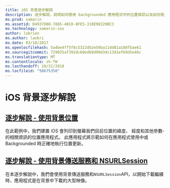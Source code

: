 ```yaml
---
title: iOS 背景逐步解說
description: 逐步解說，說明如何使用 backgrounded 應用程式中的位置資訊以及如何使用背景傳送服務和 NSURLSession 此文件連結。
ms.prod: xamarin
ms.assetid: D4937080-7865-48C0-8FE5-310E90229BC3
ms.technology: xamarin-ios
author: lobrien
ms.author: laobri
ms.date: 03/18/2017
ms.openlocfilehash: 5a4be4ff5f8c5322db2e50ba11dd81a188fbae61
ms.sourcegitcommit: 729035af392dc60edb9d99d3dc13d1ef69d5e46c
ms.translationtype: MT
ms.contentlocale: zh-TW
ms.lasthandoff: 10/31/2018
ms.locfileid: "50675350"
---
```

# <a name="ios-backgrounding-walkthroughs"></a>iOS 背景逐步解說

##  <a name="walkthrough---using-background-locationiosapp-fundamentalsbackgroundingios-backgrounding-walkthroughslocation-walkthroughmd"></a>[逐步解說 - 使用背景位置](~/ios/app-fundamentals/backgrounding/ios-backgrounding-walkthroughs/location-walkthrough.md)

在此範例中，我們建置 iOS 會列印到螢幕我們目前位置的緯度、 經度和其他參數-的相關資訊的位置應用程式。 此應用程式將示範如何在應用程式使用中或 Backgrounded 時正確地執行位置更新。

##  <a name="walkthrough---using-background-transfer-service-and-nsurlsessioniosapp-fundamentalsbackgroundingios-backgrounding-walkthroughsbackground-transfer-walkthroughmd"></a>[逐步解說 - 使用背景傳送服務和 NSURLSession](~/ios/app-fundamentals/backgrounding/ios-backgrounding-walkthroughs/background-transfer-walkthrough.md)

在本逐步解說中，我們會使用背景傳送服務和`NSURLSession`API，以開始下載繼續時，應用程式是在背景中下載的大型映像。
